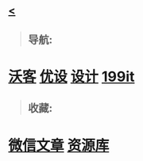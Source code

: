 ## [<](./)


> ## 导航:

# [沃客](https://www.9178.work/) [优设](https://hao.uisdc.com/) [设计](http://hao.shejidaren.com/) [199it](http://hao.199it.com/)

> ## 收藏:

# [微信文章](https://weixin.sogou.com/) [资源库](https://leach-chen.github.io/)





